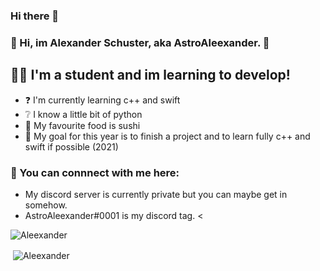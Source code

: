 ### Hi there 👋
### 👋 Hi, im Alexander Schuster, aka AstroAleexander. 👋

## 👨‍🎓 I'm a student and im learning to develop!
- ❓ I'm currently learning c++ and swift
- ❔ I know a little bit of python 
- 🍣 My favourite food is sushi
- 🥅 My goal for this year is to finish a project and to learn fully c++ and swift if possible (2021)

### 📎 You can connnect with me here:
- My discord server is currently private but you can maybe get in somehow.
- AstroAleexander#0001 is my discord tag. <



<img src="https://komarev.com/ghpvc/?username=AstroAleexander#0001&label=Profile%20views&color=0e75b6&style=flat" alt="Aleexander" /> </p>


<p>&nbsp;<img align="center" src="https://github-readme-stats.vercel.app/api?username=AstroAleexander#0001&show_icons=true" alt="Aleexander" /></p>

